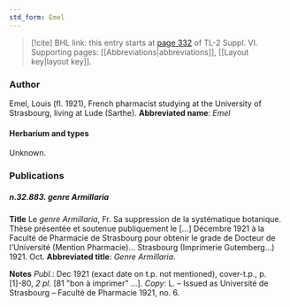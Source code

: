 ```yaml
---
std_form: Emel
---
```


> [!cite] BHL link: this entry starts at [page 332](https://www.biodiversitylibrary.org/page/33260320) of TL-2 Suppl. VI.
> Supporting pages: [[Abbreviations|abbreviations]], [[Layout key|layout key]].

### Author

Emel, Louis (fl. 1921), French pharmacist studying at the University of Strasbourg, living at Lude (Sarthe). 
**Abbreviated name**: *Emel*

#### Herbarium and types

Unknown.

### Publications

##### n.32.883. genre Armillaria

**Title**
Le *genre Armillaria*, Fr. Sa suppression de la systématique botanique. Thèse présentée et soutenue publiquement le \[...\] Décembre 1921 à la Faculté de Pharmacie de Strasbourg pour obtenir le grade de Docteur de l'Université (Mention Pharmacie)... Strasbourg (Imprimerie Gutemberg...) 1921. Oct.
**Abbreviated title**: *Genre Armillaria*.

**Notes**
*Publ*.: Dec 1921 (exact date on t.p. not mentioned), cover-t.p., p. \[1\]-80, *2 pl*. \[81 "bon à imprimer" ...\]. *Copy*: L. – Issued as Université de Strasbourg – Faculté de Pharmacie 1921, no. 6.

